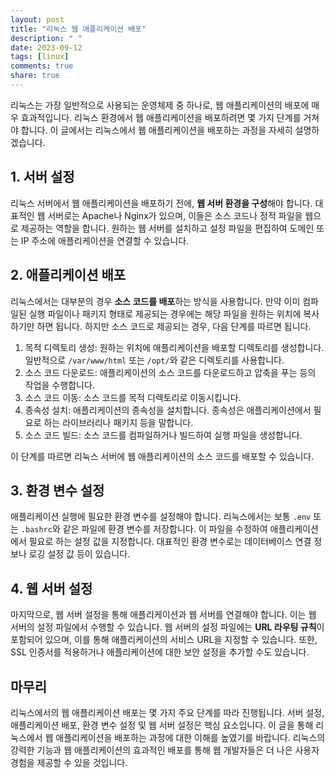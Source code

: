```yaml
---
layout: post
title: "리눅스 웹 애플리케이션 배포"
description: " "
date: 2023-09-12
tags: [linux]
comments: true
share: true
---
```


리눅스는 가장 일반적으로 사용되는 운영체제 중 하나로, 웹 애플리케이션의 배포에 매우 효과적입니다. 리눅스 환경에서 웹 애플리케이션을 배포하려면 몇 가지 단계를 거쳐야 합니다. 이 글에서는 리눅스에서 웹 애플리케이션을 배포하는 과정을 자세히 설명하겠습니다.

## 1. 서버 설정

리눅스 서버에서 웹 애플리케이션을 배포하기 전에, **웹 서버 환경을 구성**해야 합니다. 대표적인 웹 서버로는 Apache나 Nginx가 있으며, 이들은 소스 코드나 정적 파일을 웹으로 제공하는 역할을 합니다. 원하는 웹 서버를 설치하고 설정 파일을 편집하여 도메인 또는 IP 주소에 애플리케이션을 연결할 수 있습니다.

## 2. 애플리케이션 배포

리눅스에서는 대부분의 경우 **소스 코드를 배포**하는 방식을 사용합니다. 만약 이미 컴파일된 실행 파일이나 패키지 형태로 제공되는 경우에는 해당 파일을 원하는 위치에 복사하기만 하면 됩니다. 하지만 소스 코드로 제공되는 경우, 다음 단계를 따르면 됩니다.

1. 목적 디렉토리 생성: 원하는 위치에 애플리케이션을 배포할 디렉토리를 생성합니다. 일반적으로 `/var/www/html` 또는 `/opt/`와 같은 디렉토리를 사용합니다.
2. 소스 코드 다운로드: 애플리케이션의 소스 코드를 다운로드하고 압축을 푸는 등의 작업을 수행합니다.
3. 소스 코드 이동: 소스 코드를 목적 디렉토리로 이동시킵니다.
4. 종속성 설치: 애플리케이션의 종속성을 설치합니다. 종속성은 애플리케이션에서 필요로 하는 라이브러리나 패키지 등을 말합니다.
5. 소스 코드 빌드: 소스 코드를 컴파일하거나 빌드하여 실행 파일을 생성합니다.

이 단계를 따르면 리눅스 서버에 웹 애플리케이션의 소스 코드를 배포할 수 있습니다.

## 3. 환경 변수 설정

애플리케이션 실행에 필요한 환경 변수를 설정해야 합니다. 리눅스에서는 보통 `.env` 또는 `.bashrc`와 같은 파일에 환경 변수를 저장합니다. 이 파일을 수정하여 애플리케이션에서 필요로 하는 설정 값을 지정합니다. 대표적인 환경 변수로는 데이터베이스 연결 정보나 로깅 설정 값 등이 있습니다.

## 4. 웹 서버 설정

마지막으로, 웹 서버 설정을 통해 애플리케이션과 웹 서버를 연결해야 합니다. 이는 웹 서버의 설정 파일에서 수행할 수 있습니다. 웹 서버의 설정 파일에는 **URL 라우팅 규칙**이 포함되어 있으며, 이를 통해 애플리케이션의 서비스 URL을 지정할 수 있습니다. 또한, SSL 인증서를 적용하거나 애플리케이션에 대한 보안 설정을 추가할 수도 있습니다.

## 마무리

리눅스에서의 웹 애플리케이션 배포는 몇 가지 주요 단계를 따라 진행됩니다. 서버 설정, 애플리케이션 배포, 환경 변수 설정 및 웹 서버 설정은 핵심 요소입니다. 이 글을 통해 리눅스에서 웹 애플리케이션을 배포하는 과정에 대한 이해를 높였기를 바랍니다. 리눅스의 강력한 기능과 웹 애플리케이션의 효과적인 배포를 통해 웹 개발자들은 더 나은 사용자 경험을 제공할 수 있을 것입니다.